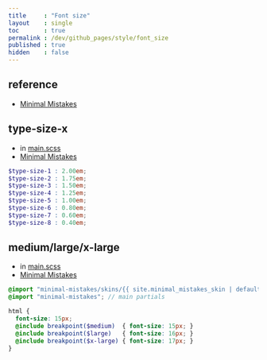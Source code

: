```yaml
---
title     : "Font size"
layout    : single
toc       : true
permalink : /dev/github_pages/style/font_size
published : true
hidden    : false
---
```


<head>
  <base target="_blank">
</head>



## reference

- [Minimal Mistakes](https://github.com/mmistakes/minimal-mistakes/discussions/1219#discussioncomment-172829)



## type-size-x

- in [main.scss](/dev/github_pages/start/setting/main_scss)
- [Minimal Mistakes](https://mmistakes.github.io/minimal-mistakes/docs/stylesheets/#type-scale)

```scss
$type-size-1 : 2.00em;
$type-size-2 : 1.75em;
$type-size-3 : 1.50em;
$type-size-4 : 1.25em; 
$type-size-5 : 1.00em;    
$type-size-6 : 0.80em; 
$type-size-7 : 0.60em;
$type-size-8 : 0.40em;
```



## medium/large/x-large

- in [main.scss](/dev/github_pages/start/setting/main_scss)
- [Minimal Mistakes](https://github.com/mmistakes/minimal-mistakes/discussions/1219#discussioncomment-172827)

```scss
@import "minimal-mistakes/skins/{{ site.minimal_mistakes_skin | default: 'default' }}"; // skin
@import "minimal-mistakes"; // main partials

html {
  font-size: 15px;
  @include breakpoint($medium)  { font-size: 15px; }
  @include breakpoint($large)   { font-size: 16px; }
  @include breakpoint($x-large) { font-size: 17px; }
}
```
